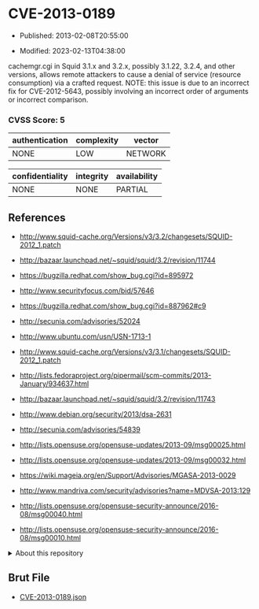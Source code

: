 # CVE-2013-0189

- Published: 2013-02-08T20:55:00

- Modified: 2023-02-13T04:38:00

cachemgr.cgi in Squid 3.1.x and 3.2.x, possibly 3.1.22, 3.2.4, and other versions, allows remote attackers to cause a denial of service (resource consumption) via a crafted request. NOTE: this issue is due to an incorrect fix for CVE-2012-5643, possibly involving an incorrect order of arguments or incorrect comparison.

### CVSS Score: **5**

| authentication | complexity | vector |
| --- | --- | --- |
| NONE | LOW | NETWORK |

| confidentiality | integrity | availability |
| --- | --- | --- |
| NONE | NONE | PARTIAL |

## References

* http://www.squid-cache.org/Versions/v3/3.2/changesets/SQUID-2012_1.patch

* http://bazaar.launchpad.net/~squid/squid/3.2/revision/11744

* https://bugzilla.redhat.com/show_bug.cgi?id=895972

* http://www.securityfocus.com/bid/57646

* https://bugzilla.redhat.com/show_bug.cgi?id=887962#c9

* http://secunia.com/advisories/52024

* http://www.ubuntu.com/usn/USN-1713-1

* http://www.squid-cache.org/Versions/v3/3.1/changesets/SQUID-2012_1.patch

* http://lists.fedoraproject.org/pipermail/scm-commits/2013-January/934637.html

* http://bazaar.launchpad.net/~squid/squid/3.2/revision/11743

* http://www.debian.org/security/2013/dsa-2631

* http://secunia.com/advisories/54839

* http://lists.opensuse.org/opensuse-updates/2013-09/msg00025.html

* http://lists.opensuse.org/opensuse-updates/2013-09/msg00032.html

* https://wiki.mageia.org/en/Support/Advisories/MGASA-2013-0029

* http://www.mandriva.com/security/advisories?name=MDVSA-2013:129

* http://lists.opensuse.org/opensuse-security-announce/2016-08/msg00040.html

* http://lists.opensuse.org/opensuse-security-announce/2016-08/msg00010.html

<details>
<summary>About this repository</summary> 

  This repository is part of the project [Live Hack CVE](https://github.com/Live-Hack-CVE). Main website can be found [www.live-hack.org](https://www.live-hack.org) 
  
  Made by [Sn0wAlice](https://github.com/Sn0wAlice) for the people that care about security and need to have a feed of the latest CVEs. Hope you enjoy it, don't forget to star the repo and follow me on [Twitter](https://twitter.com/Sn0wAlice) and [Github](https://github.com/Sn0wAlice). And that is my [personnal website](https://www.alice-snow.me/)

  - [Home Page](https://github.com/Live-Hack-CVE)
  - [Framework](https://github.com/Live-Hack-CVE/cve-framework)
  - [CVE database](https://github.com/Live-Hack-CVE/full_database)
  - [Changelog](https://github.com/Live-Hack-CVE/Changelog)
</details>

## Brut File

* [CVE-2013-0189.json](https://raw.githubusercontent.com/Live-Hack-CVE/full_database/main/cves/2013/CVE-2013-0189.json)

